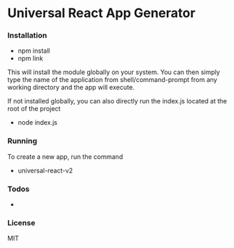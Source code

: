 # Universal React App Generator

### Installation

- npm install
- npm link

This will install the module globally on your system. You can then simply type the name of the application from shell/command-prompt from any working directory and the app will execute.

If not installed globally, you can also directly run the index.js located at the root of the project

- node index.js

### Running

To create a new app, run the command

- universal-react-v2

### Todos

-

### License

MIT
